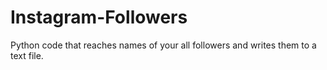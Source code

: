 # Instagram-Followers
Python code that reaches names of your all followers and writes them to a text file.
